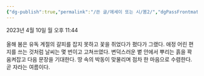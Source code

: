 ```yaml
---
{"dg-publish":true,"permalink":"/쓴 글/에세이 또는 시/봄2/","dgPassFrontmatter":true}
---
```



2023년 4월 10일 월 오후 11:44<br/>
<br/>
올해 봄은 유독 계절의 갈피를 잡지 못하고 꽃을 쥐었다가 폈다가 그랬다. 애정 어린 편지를 쓰는 것처럼 날씨는 몇 번이고 고쳐쓰였다. 변덕스러운 볕 안에서 뿌리는 흙을 꽉 움켜잡고 다음 문장을 기대한다. 땅 속의 박동이 맞물리며 점차 한 마음으로 수렴한다. 곧 자라는 여름이다.<br/>
